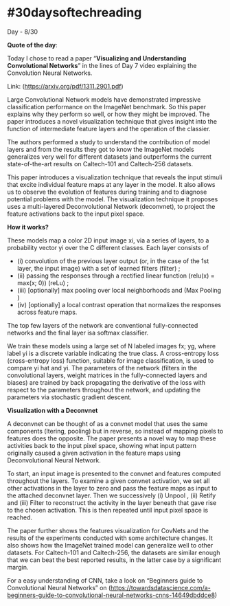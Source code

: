 # #30daysoftechreading

Day - 8/30

**Quote of the day**:

Today I chose to read a paper “**Visualizing and Understanding Convolutional Networks**”  in the lines of Day 7 video explaining the Convolution Neural Networks.

Link: (https://arxiv.org/pdf/1311.2901.pdf) 

Large Convolutional Network models have demonstrated impressive classification performance on the ImageNet benchmark. So this paper explains why they perform so well, or how they might be improved. The paper introduces a novel visualization technique that gives insight into the function of intermediate feature layers and the operation of the classier.

The authors performed a study to understand the contribution of model layers and from the results they got to know the ImageNet models generalizes very well for different datasets jand outperforms the current state-of-the-art results on Caltech-101 and Caltech-256 datasets.

This paper introduces a visualization technique that reveals the input stimuli that excite individual feature maps at any layer in the model. It also allows us to observe the evolution of features during training and to diagnose potential problems with the model. The visualization
technique it proposes uses a multi-layered Deconvolutional Network (deconvnet), to project the feature activations back to the input pixel space.

**How it works?**

These models map a color 2D input image xi, via a series of layers, to a probability vector yi over the C different classes. Each layer consists of 

- (i) convolution of the previous layer output (or, in the case of the 1st layer, the input image) with a set of learned filters (filter) ;
- (ii) passing the responses through a rectified linear function (relu(x) = max(x; 0)) (reLu) ; 
- (iii) [optionally] max pooling over local neighborhoods and (Max Pooling )
- (iv) [optionally] a local contrast operation that normalizes the responses
across feature maps.

The top few layers of the network are conventional fully-connected networks and the final layer isa softmax classifier.

We train these models using a large set of N labeled images fx; yg, where label yi is a discrete variable indicating the true class. A cross-entropy loss (cross-entropy loss)  function, suitable for image classification, is used to compare yi hat and yi. The parameters of the network (filters in the convolutional layers, weight matrices in the fully-connected layers and biases) are trained by back propagating the derivative of the loss with respect to the parameters throughout the network, and updating the parameters via stochastic gradient descent.

**Visualization with a Deconvnet**

A deconvnet can be thought of as a convnet model that uses the same components (ltering, pooling) but in reverse, so instead of mapping pixels to features does the opposite. The paper presents a novel way to map these activities back to the input pixel space, showing what input pattern originally caused a given activation in the feature maps using Deconvolutional Neural Network.

To start, an input image is presented to the convnet and features computed throughout the layers. To examine a given convnet activation, we set all other activations in the layer to zero and pass the feature maps as input to the attached deconvnet layer. Then we successively (i) Unpool , (ii) Retify and (iii) Filter  to reconstruct the activity in the layer beneath that gave rise to the chosen activation. This is then repeated until input pixel space is reached.

The paper further shows the features visualization for CovNets and the results of the experiments conducted with some architecture changes. It also shows how the ImageNet trained model can generalize well to other datasets. For Caltech-101 and Caltech-256, the datasets are similar enough that we can beat the best reported results, in the latter case by a significant margin.
 
For a easy understanding of CNN, take a look on “Beginners guide to Convolutional Neural Networks” on 
(https://towardsdatascience.com/a-beginners-guide-to-convolutional-neural-networks-cnns-14649dbddce8) 




